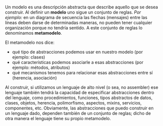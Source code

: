 Un modelo es una descripción abstracta que describe aquello que se desea construir. Al definir un **modelo** uno sigue un conjunto de reglas. *Por ejemplo:* en un diagrama de secuencia las flechas (mensajes) entre las líneas deben darse de determinadas maneras, no pueden tener cualquier organización porque no tendría sentido. A este conjunto de reglas lo denominamos **metamodelo**.

El metamodelo nos dice:

-   qué tipo de abstracciones podemos usar en nuestro modelo (por ejemplo: clases)
-   qué características podemos asociarle a esas abstracciones (por ejemplo: métodos, atributos)
-   qué mecanismos tenemos para relacionar esas abstracciones entre sí (herencia, asociación)

Al construir, si utilizamos un lenguaje de alto nivel (o sea, no assembler) ese lenguaje también tendrá la capacidad de especificar abstracciones dentro del lenguaje, como procedimientos, funciones, tipos abstractos de datos, clases, objetos, herencia, polimorfismo, aspectos, mixins, servicios, componentes, etc. Obviamente, las abstracciones que puedo construir en un lenguaje dado, dependen también de un conjunto de reglas; dicho de otra manera el lenguaje tiene su propio metamodelo.
